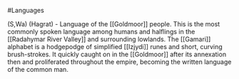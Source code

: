#Languages 

(S,Wa) (Hagrat) - Language of the [[Goldmoor]] people. This is the most commonly spoken language among humans and halflings in the [[Radahymar River Valley]] and surrounding lowlands. The [[Gamari]] alphabet is a hodgepodge of simplified [[Izjydi]] runes and short, curving brush-strokes. It quickly caught on in the [[Goldmoor]] after its annexation then and proliferated throughout the empire, becoming the written language of the common man.